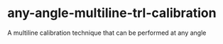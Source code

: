 # any-angle-multiline-trl-calibration
A multiline calibration technique that can be performed at any angle
